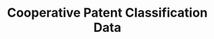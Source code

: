 ---
bigquery: https://console.cloud.google.com/bigquery?p=patents-public-data&d=cpc&page=dataset
citation: '“Cooperative Patent Classification” by the EPO and USPTO, for public use. '
contributors: EPO, USPTO
cost: None
description: Cooperative Patent Classification Data contains the scheme and definitions
  of the Cooperative Patent Classification system for classifying patent documents.
  The CPC is the result of a partnership between the EPO and the USPTO in their joint
  effort to develop a common, internationally compatible classification system for
  technical documents, in particular patent publications, which will be used by both
  offices in the patent granting process
documentation: https://www.cooperativepatentclassification.org/cpcSchemeAndDefinitions
last_edit: 04/13/2022, 04:59:48
location: https://www.cooperativepatentclassification.org/index
maintained_by: USPTO, EPO
schema_fields:
- limitingReferences
- children
- additional_only
- ipcConcordant
- limiting_references
- glossary
- level
- symbol
- child_groups
- residual_references
- residualReferences
- informativeReferences
- synonyms
- childGroups
- titlePart
- ipc_concordant
- titleFull
- title_part
- application_references
- breakdown_code
- applicationReferences
- date_revised
- not_allocatable
- dateRevised
- definition
- informative_references
- title_full
- sizeCache
- parents
- status
- notAllocatable
- breakdownCode
shortname: cooperative_patent_classification
tags:
- patents
- science
title: Cooperative Patent Classification Data
uuid: 984374a7-16e9-4b35-9445-458daceb01bf
---